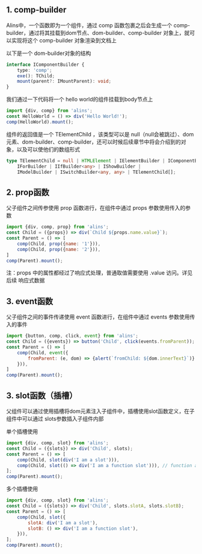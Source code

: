 <!--
 * @Author: chenzhongsheng
 * @Date: 2022-11-05 10:51:06
 * @Description: Coding something
 * @LastEditors: chenzhongsheng
 * @LastEditTime: 2022-11-06 00:37:27
-->

## 1. comp-builder

Alins中，一个函数即为一个组件，通过 comp 函数包裹之后会生成一个 comp-builder，通过将其挂载到dom节点、dom-builder、comp-builder 对象上，就可以实现将这个 comp-builder 对象渲染到文档上


以下是一个 dom-builder对象的结构

```ts
interface IComponentBuilder {
    type: 'comp';
    exe(): TChild;
    mount(parent?: IMountParent): void;
}
```

我们通过一下代码将一个 hello world的组件挂载到body节点上

<code-runner title='dom示例'/>

```js
import {div, comp} from 'alins';
const HelloWorld = () => div('Hello World!');
comp(HelloWorld).mount();
```

组件的返回值是一个 TElementChild ，该类型可以是 null（null会被跳过）、dom元素、dom-builder、comp-builder，还可以时候后续章节中将会介绍到的对象，以及可以使他们的数组形式

```ts
type TElementChild = null | HTMLElement | IElementBuilder | IComponentBuilder |
    IForBuilder | IIfBuilder<any> | IShowBuilder |
    IModelBuilder | ISwitchBuilder<any, any> | TElementChild[];
```

## 2. prop函数

父子组件之间传参使用 prop 函数进行，在组件中通过 props 参数使用传入的参数

<code-runner title='父子组件传参示例'/>

```js
import {div, comp, prop} from 'alins';
const Child = ({props}) => div(`Child ${props.name.value}`);
const Parent = () => [
    comp(Child, prop({name: '1'})),
    comp(Child, prop({name: '2'})),
]
comp(Parent).mount();
```

注：props 中的属性都经过了响应式处理，普通取值需要使用 .value 访问。详见后续 响应式数据

## 3. event函数

父子组件之间的事件传递使用 event 函数进行，在组件中通过 events 参数使用传入的事件

<code-runner title='父子事件示例'/>

```js
import {button, comp, click, event} from 'alins';
const Child = ({events}) => button('Child', click(events.fromParent));
const Parent = () => [
    comp(Child, event({
        fromParent: (e, dom) => {alert(`fromChild: ${dom.innerText}`)}
    })),
]
comp(Parent).mount();
```

## 3. slot函数（插槽）

父组件可以通过使用插槽将dom元素注入子组件中，插槽使用slot函数定义，在子组件中可以通过 slots参数插入子组件内部

单个插槽使用

<code-runner title='插槽示例'/>

```js
import {div, comp, slot} from 'alins';
const Child = ({slots}) => div('Child', slots);
const Parent = () => [
    comp(Child, slot(div('I am a slot'))),
    comp(Child, slot(() => div('I am a function slot'))), // function as slot
];
comp(Parent).mount();
```

多个插槽使用

<code-runner title='多个插槽示例'/>

```js
import {div, comp, slot} from 'alins';
const Child = ({slots}) => div('Child', slots.slotA, slots.slotB);
const Parent = () => [
    comp(Child, slot({
        slotA: div('I am a slot'),
        slotB: () => div('I am a function slot'),
    })),
];
comp(Parent).mount();
```